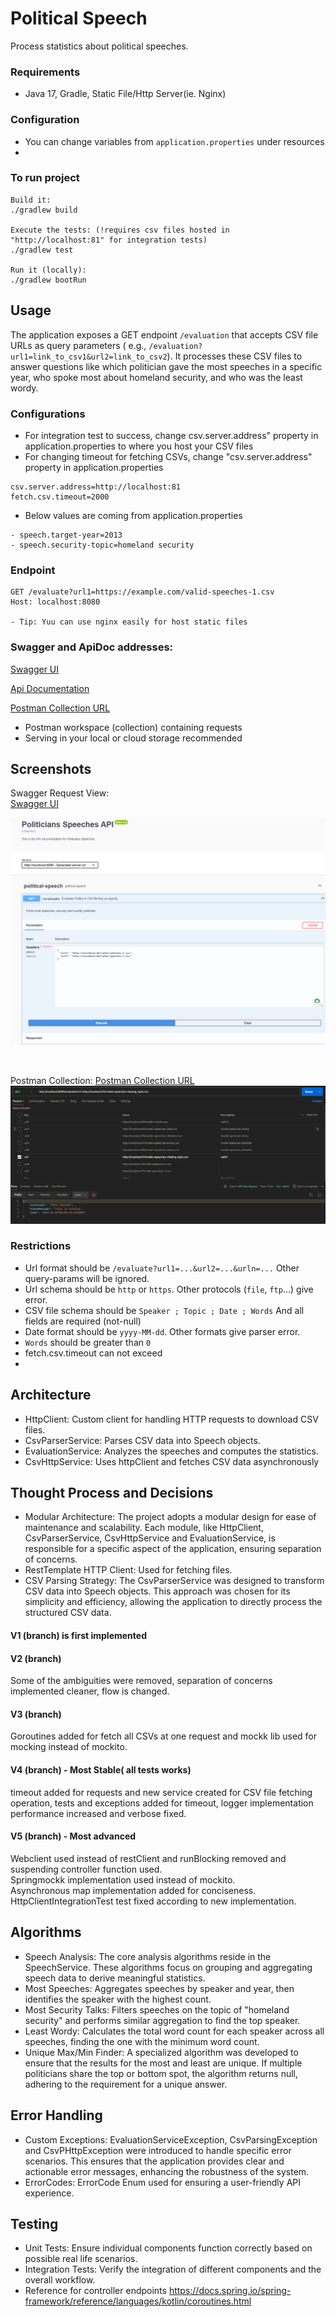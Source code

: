 # Political Speech

Process statistics about political speeches.

### Requirements

- Java 17, Gradle, Static File/Http Server(ie. Nginx)

### Configuration

- You can change variables from `application.properties` under resources
-

### To run project

```
Build it:
./gradlew build

Execute the tests: (!requires csv files hosted in "http://localhost:81" for integration tests)
./gradlew test

Run it (locally):
./gradlew bootRun
```

## Usage

The application exposes a GET endpoint `/evaluation` that accepts CSV file URLs as query parameters (
e.g., `/evaluation?url1=link_to_csv1&url2=link_to_csv2`). It processes these CSV files to answer questions like which
politician gave the most speeches in a specific year, who spoke most about homeland security, and who was the least
wordy.

### Configurations

* For integration test to success, change csv.server.address" property in application.properties to where you host your
  CSV files
* For changing timeout for fetching CSVs, change "csv.server.address" property in application.properties

```
csv.server.address=http://localhost:81
fetch.csv.timeout=2000
```

* Below values are coming from application.properties

```
- speech.target-year=2013
- speech.security-topic=homeland security
```

### Endpoint

```
GET /evaluate?url1=https://example.com/valid-speeches-1.csv
Host: localhost:8080

- Tip: Yuu can use nginx easily for host static files
```

### Swagger and ApiDoc addresses:

[Swagger UI](http://localhost:8080/swagger-ui/index.html)

[Api Documentation](http://localhost:8080/v3/api-docs)

[Postman Collection URL](https://www.postman.com/bgunay1/workspace/public-workspace/request/1152813-947921c1-691a-4d43-b70a-3284e0d0ada5)

- Postman workspace (collection) containing requests
- Serving in your local or cloud storage recommended

## Screenshots

Swagger Request View:<br />
[Swagger UI](http://localhost:8080/swagger-ui/index.html)

![img_1.png](screenshots/img_postman.png)

<br />

Postman Collection:
[Postman Collection URL](https://www.postman.com/bgunay1/workspace/public-workspace/request/1152813-947921c1-691a-4d43-b70a-3284e0d0ada5)
![img.png](screenshots/img.png)

### Restrictions

- Url format should be `/evaluate?url1=...&url2=...&urln=...` Other query-params will be ignored.
- Url schema should be `http` or `https`. Other protocols (`file`, `ftp`...) give error.
- CSV file schema should be `Speaker ; Topic ; Date ; Words` And all fields are required (not-null)
- Date format should be `yyyy-MM-dd`. Other formats give parser error.
- `Words` should be greater than `0`
- fetch.csv.timeout can not exceed
-

## Architecture

* HttpClient: Custom client for handling HTTP requests to download CSV files.
* CsvParserService: Parses CSV data into Speech objects.
* EvaluationService: Analyzes the speeches and computes the statistics.
* CsvHttpService: Uses httpClient and fetches CSV data asynchronously

## Thought Process and Decisions

* Modular Architecture: The project adopts a modular design for ease of maintenance and scalability. Each module, like
  HttpClient, CsvParserService, CsvHttpService and EvaluationService, is responsible for a specific aspect of the
  application, ensuring separation of concerns.
* RestTemplate HTTP Client: Used for fetching files.
* CSV Parsing Strategy: The CsvParserService was designed to transform CSV data into Speech objects. This approach was
  chosen for its simplicity and efficiency, allowing the application to directly process the structured CSV data.
#### V1 (branch) is first implemented
#### V2 (branch)
Some of the ambiguities were removed, separation of concerns implemented cleaner, flow is changed.
#### V3 (branch) 
Goroutines added for fetch all CSVs at one request and mockk lib used for mocking instead of mockito.
#### V4 (branch) - Most Stable( all tests works)
timeout added for requests and new service created for CSV file fetching operation, tests and exceptions added for timeout, logger implementation performance increased and verbose fixed.
#### V5 (branch) - Most advanced
Webclient used instead of restClient and runBlocking removed and suspending controller function used.<br />
Springmockk implementation used instead of mockito.<br />
Asynchronous map implementation added for conciseness.<br />
HttpClientIntegrationTest test fixed according to new implementation.


## Algorithms

* Speech Analysis: The core analysis algorithms reside in the SpeechService. These algorithms focus on grouping and
  aggregating speech data to derive meaningful statistics.
* Most Speeches: Aggregates speeches by speaker and year, then identifies the speaker with the highest count.
* Most Security Talks: Filters speeches on the topic of "homeland security" and performs similar aggregation to find the
  top speaker.
* Least Wordy: Calculates the total word count for each speaker across all speeches, finding the one with the minimum
  word count.
* Unique Max/Min Finder: A specialized algorithm was developed to ensure that the results for the most and least are
  unique. If multiple politicians share the top or bottom spot, the algorithm returns null, adhering to the requirement
  for a unique answer.

## Error Handling

* Custom Exceptions: EvaluationServiceException, CsvParsingException and CsvPHttpException were introduced to handle
  specific error scenarios. This ensures that the application provides clear and actionable error messages, enhancing
  the robustness of the system.
* ErrorCodes: ErrorCode Enum used for ensuring a user-friendly API experience.

## Testing

* Unit Tests: Ensure individual components function correctly based on possible real life scenarios.
* Integration Tests: Verify the integration of different components and the overall workflow.
* Reference for controller endpoints https://docs.spring.io/spring-framework/reference/languages/kotlin/coroutines.html
